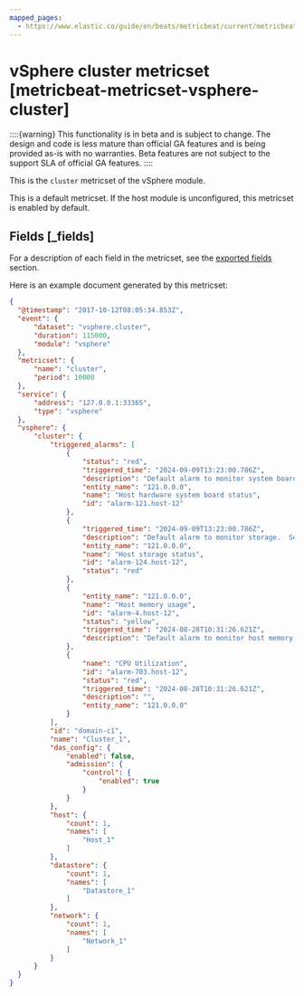 ```yaml
---
mapped_pages:
  - https://www.elastic.co/guide/en/beats/metricbeat/current/metricbeat-metricset-vsphere-cluster.html
---
```


# vSphere cluster metricset [metricbeat-metricset-vsphere-cluster]

::::{warning}
This functionality is in beta and is subject to change. The design and code is less mature than official GA features and is being provided as-is with no warranties. Beta features are not subject to the support SLA of official GA features.
::::


This is the `cluster` metricset of the vSphere module.

This is a default metricset. If the host module is unconfigured, this metricset is enabled by default.

## Fields [_fields]

For a description of each field in the metricset, see the [exported fields](/reference/metricbeat/exported-fields-vsphere.md) section.

Here is an example document generated by this metricset:

```json
{
  "@timestamp": "2017-10-12T08:05:34.853Z",
  "event": {
      "dataset": "vsphere.cluster",
      "duration": 115000,
      "module": "vsphere"
  },
  "metricset": {
      "name": "cluster",
      "period": 10000
  },
  "service": {
      "address": "127.0.0.1:33365",
      "type": "vsphere"
  },
  "vsphere": {
      "cluster": {
          "triggered_alarms": [
              {
                  "status": "red",
                  "triggered_time": "2024-09-09T13:23:00.786Z",
                  "description": "Default alarm to monitor system boards.  See the host's Hardware Status tab for more details.",
                  "entity_name": "121.0.0.0",
                  "name": "Host hardware system board status",
                  "id": "alarm-121.host-12"
              },
              {
                  "triggered_time": "2024-09-09T13:23:00.786Z",
                  "description": "Default alarm to monitor storage.  See the host's Hardware Status tab for more details.",
                  "entity_name": "121.0.0.0",
                  "name": "Host storage status",
                  "id": "alarm-124.host-12",
                  "status": "red"
              },
              {
                  "entity_name": "121.0.0.0",
                  "name": "Host memory usage",
                  "id": "alarm-4.host-12",
                  "status": "yellow",
                  "triggered_time": "2024-08-28T10:31:26.621Z",
                  "description": "Default alarm to monitor host memory usage"
              },
              {
                  "name": "CPU Utilization",
                  "id": "alarm-703.host-12",
                  "status": "red",
                  "triggered_time": "2024-08-28T10:31:26.621Z",
                  "description": "",
                  "entity_name": "121.0.0.0"
              }
          ],
          "id": "domain-c1",
          "name": "Cluster_1",
          "das_config": {
              "enabled": false,
              "admission": {
                  "control": {
                      "enabled": true
                  }
              }
          },
          "host": {
              "count": 1,
              "names": [
                  "Host_1"
              ]
          },
          "datastore": {
              "count": 1,
              "names": [
                  "Datastore_1"
              ]
          },
          "network": {
              "count": 1,
              "names": [
                  "Network_1"
              ]
          }
      }
  }
}
```
